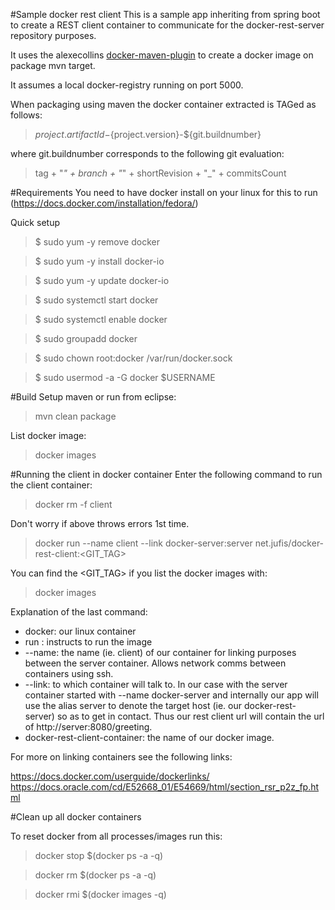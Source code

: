 #Sample docker rest client
This is a sample app inheriting from spring boot to create a REST client container to communicate for the docker-rest-server repository purposes.

It uses the alexecollins [docker-maven-plugin](https://github.com/alexec/docker-maven-plugin "docker-maven-plugin") to create a docker image on package mvn target. 

It assumes a local docker-registry running on port 5000.

When packaging using maven the docker container extracted is TAGed as follows:

> ${project.artifactId}-${project.version}-${git.buildnumber}

where git.buildnumber corresponds to the following git evaluation:

> tag + "_" + branch + "_" + shortRevision + "_" + commitsCount

#Requirements
You need to have docker install on your linux for this to run (https://docs.docker.com/installation/fedora/)

Quick setup

>$ sudo yum -y remove docker

>$ sudo yum -y install docker-io

>$ sudo yum -y update docker-io

>$ sudo systemctl start docker

>$ sudo systemctl enable docker

>$ sudo groupadd docker

>$ sudo chown root:docker /var/run/docker.sock

>$ sudo usermod -a -G docker $USERNAME

#Build
Setup maven or run from eclipse:

>mvn clean package

List docker image:

>docker images

#Running the client in docker container
Enter the following command to run the client container:

> docker rm -f client

Don't worry if above throws errors 1st time.

> docker run --name client --link docker-server:server net.jufis/docker-rest-client:<GIT_TAG>

You can find the <GIT_TAG> if you list the docker images with:

> docker images

Explanation of the last command:

* docker: our linux container
* run   : instructs to run the image 
* --name: the name (ie. client) of our container for linking purposes between the server container. Allows network comms between containers using ssh.
* --link: to which container will talk to. In our case with the server container started with --name docker-server and internally our app will use the alias server to denote the target host (ie. our docker-rest-server) so as to get in contact. Thus our rest client url will contain the url of http://server:8080/greeting.
* docker-rest-client-container: the name of our docker image.

For more on linking containers see the following links:

<a href=https://docs.docker.com/userguide/dockerlinks/>https://docs.docker.com/userguide/dockerlinks/</a>
<br/>
<a href=https://docs.oracle.com/cd/E52668_01/E54669/html/section_rsr_p2z_fp.html>https://docs.oracle.com/cd/E52668_01/E54669/html/section_rsr_p2z_fp.html</a>

#Clean up all docker containers

To reset docker from all processes/images run this:

> docker stop $(docker ps -a -q)

>docker rm $(docker ps -a -q)

>docker rmi $(docker images -q)